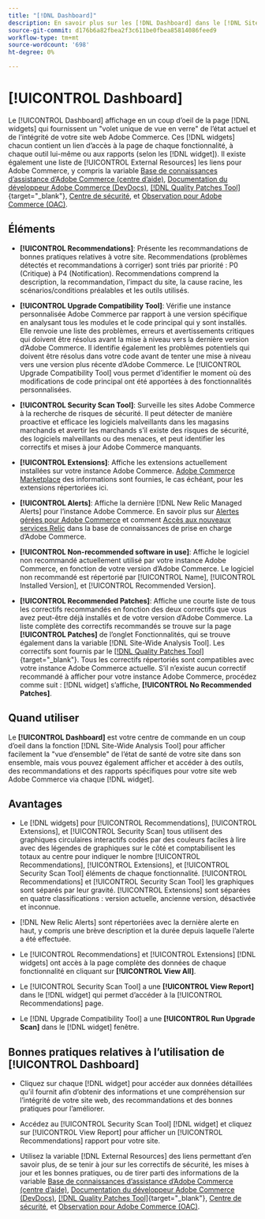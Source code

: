 ```yaml
---
title: "[!DNL Dashboard]"
description: En savoir plus sur les [!DNL Dashboard] dans le [!DNL Site-Wide Analysis Tool], les éléments, le moment d’utilisation, les avantages et les bonnes pratiques.
source-git-commit: d176b6a82fbea2f3c611be0fbea85814086feed9
workflow-type: tm+mt
source-wordcount: '698'
ht-degree: 0%

---
```


# [!UICONTROL Dashboard]

Le [!UICONTROL Dashboard] affichage en un coup d’oeil de la page [!DNL widgets] qui fournissent un &quot;volet unique de vue en verre&quot; de l’état actuel et de l’intégrité de votre site web Adobe Commerce. Ces [!DNL widgets] chacun contient un lien d’accès à la page de chaque fonctionnalité, à chaque outil lui-même ou aux rapports (selon les [!DNL widget]).
Il existe également une liste de [!UICONTROL External Resources] les liens pour Adobe Commerce, y compris la variable [Base de connaissances d’assistance d’Adobe Commerce (centre d’aide)](https://support.magento.com/), [Documentation du développeur Adobe Commerce (DevDocs)](https://devdocs.magento.com/), [[!DNL Quality Patches Tool]](https://experienceleague.adobe.com/tools/commerce-quality-patches/index.html){target=&quot;_blank&quot;}, [Centre de sécurité](https://magento.com/security), et [Observation pour Adobe Commerce (OAC)](https://support.magento.com/hc/en-us/articles/4402379845901-Use-Observation-for-Adobe-Commerce).

## Éléments

* **[!UICONTROL Recommendations]**: Présente les recommandations de bonnes pratiques relatives à votre site. Recommendations (problèmes détectés et recommandations à corriger) sont triés par priorité : P0 (Critique) à P4 (Notification).
Recommendations comprend la description, la recommandation, l’impact du site, la cause racine, les scénarios/conditions préalables et les outils utilisés.

* **[!UICONTROL Upgrade Compatibility Tool]**: Vérifie une instance personnalisée Adobe Commerce par rapport à une version spécifique en analysant tous les modules et le code principal qui y sont installés. Elle renvoie une liste des problèmes, erreurs et avertissements critiques qui doivent être résolus avant la mise à niveau vers la dernière version d’Adobe Commerce. Il identifie également les problèmes potentiels qui doivent être résolus dans votre code avant de tenter une mise à niveau vers une version plus récente d’Adobe Commerce.
Le [!UICONTROL Upgrade Compatibility Tool] vous permet d’identifier le moment où des modifications de code principal ont été apportées à des fonctionnalités personnalisées.

* **[!UICONTROL Security Scan Tool]**: Surveille les sites Adobe Commerce à la recherche de risques de sécurité. Il peut détecter de manière proactive et efficace les logiciels malveillants dans les magasins marchands et avertir les marchands s’il existe des risques de sécurité, des logiciels malveillants ou des menaces, et peut identifier les correctifs et mises à jour Adobe Commerce manquants.

* **[!UICONTROL Extensions]**: Affiche les extensions actuellement installées sur votre instance Adobe Commerce. [Adobe Commerce Marketplace](https://marketplace.magento.com/extensions.html) des informations sont fournies, le cas échéant, pour les extensions répertoriées ici.

* **[!UICONTROL Alerts]**: Affiche la dernière [!DNL New Relic Managed Alerts] pour l’instance Adobe Commerce. En savoir plus sur [Alertes gérées pour Adobe Commerce](https://support.magento.com/hc/en-us/articles/360045806832) et comment [Accès aux nouveaux services Relic](https://support.magento.com/hc/en-us/articles/360039127712) dans la base de connaissances de prise en charge d’Adobe Commerce.

* **[!UICONTROL Non-recommended software in use]**: Affiche le logiciel non recommandé actuellement utilisé par votre instance Adobe Commerce, en fonction de votre version d’Adobe Commerce. Le logiciel non recommandé est répertorié par [!UICONTROL Name], [!UICONTROL Installed Version], et [!UICONTROL Recommended Version].

* **[!UICONTROL Recommended Patches]**: Affiche une courte liste de tous les correctifs recommandés en fonction des deux correctifs que vous avez peut-être déjà installés et de votre version d’Adobe Commerce. La liste complète des correctifs recommandés se trouve sur la page **[!UICONTROL Patches]** de l’onglet Fonctionnalités, qui se trouve également dans la variable [!DNL Site-Wide Analysis Tool]. Les correctifs sont fournis par le [[!DNL Quality Patches Tool]](https://experienceleague.adobe.com/tools/commerce-quality-patches/index.html){target=&quot;_blank&quot;}. Tous les correctifs répertoriés sont compatibles avec votre instance Adobe Commerce actuelle.
S’il n’existe aucun correctif recommandé à afficher pour votre instance Adobe Commerce, procédez comme suit : [!DNL widget] s’affiche, **[!UICONTROL No Recommended Patches]**.

## Quand utiliser

Le **[!UICONTROL Dashboard]** est votre centre de commande en un coup d’oeil dans la fonction [!DNL Site-Wide Analysis Tool] pour afficher facilement la &quot;vue d’ensemble&quot; de l’état de santé de votre site dans son ensemble, mais vous pouvez également afficher et accéder à des outils, des recommandations et des rapports spécifiques pour votre site web Adobe Commerce via chaque [!DNL widget].

## Avantages

* Le [!DNL widgets] pour [!UICONTROL Recommendations], [!UICONTROL Extensions], et [!UICONTROL Security Scan] tous utilisent des graphiques circulaires interactifs codés par des couleurs faciles à lire avec des légendes de graphiques sur le côté et comptabilisent les totaux au centre pour indiquer le nombre [!UICONTROL Recommendations], [!UICONTROL Extensions], et [!UICONTROL Security Scan Tool] éléments de chaque fonctionnalité. [!UICONTROL Recommendations] et [!UICONTROL Security Scan Tool] les graphiques sont séparés par leur gravité. [!UICONTROL Extensions] sont séparées en quatre classifications : version actuelle, ancienne version, désactivée et inconnue.

* [!DNL New Relic Alerts] sont répertoriées avec la dernière alerte en haut, y compris une brève description et la durée depuis laquelle l’alerte a été effectuée.

* Le [!UICONTROL Recommendations] et [!UICONTROL Extensions] [!DNL widgets] ont accès à la page complète des données de chaque fonctionnalité en cliquant sur **[!UICONTROL View All]**.

* Le [!UICONTROL Security Scan Tool] a une **[!UICONTROL View Report]** dans le [!DNL widget] qui permet d’accéder à la [!UICONTROL Recommendations] page.

* Le [!DNL Upgrade Compatibility Tool] a une **[!UICONTROL Run Upgrade Scan]** dans le [!DNL widget] fenêtre.

## Bonnes pratiques relatives à l’utilisation de [!UICONTROL Dashboard]

* Cliquez sur chaque [!DNL widget] pour accéder aux données détaillées qu’il fournit afin d’obtenir des informations et une compréhension sur l’intégrité de votre site web, des recommandations et des bonnes pratiques pour l’améliorer.

* Accédez au [!UICONTROL Security Scan Tool] [!DNL widget] et cliquez sur [!UICONTROL View Report] pour afficher un [!UICONTROL Recommendations] rapport pour votre site.

* Utilisez la variable [!DNL External Resources] des liens permettant d’en savoir plus, de se tenir à jour sur les correctifs de sécurité, les mises à jour et les bonnes pratiques, ou de tirer parti des informations de la variable [Base de connaissances d’assistance d’Adobe Commerce (centre d’aide)](https://support.magento.com/), [Documentation du développeur Adobe Commerce (DevDocs)](https://devdocs.magento.com/), [[!DNL Quality Patches Tool]](https://experienceleague.adobe.com/tools/commerce-quality-patches/index.html){target=&quot;_blank&quot;}, [Centre de sécurité](https://helpx.adobe.com/security.html), et [Observation pour Adobe Commerce (OAC)](https://support.magento.com/hc/en-us/articles/4402379845901-Use-Observation-for-Adobe-Commerce).
